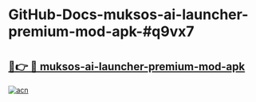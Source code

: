 # GitHub-Docs-muksos-ai-launcher-premium-mod-apk-#q9vx7

# <h2><a href="https://andorid.site?title=muksos-ai-launcher-premium-mod-apk&ref=07A">🔗👉 🔴 muksos-ai-launcher-premium-mod-apk</a></h2>

[![acn](https://github.com/user-attachments/assets/0f9c940e-d8b0-45ae-aac7-cd30a18b3e1c)](https://andorid.site?title=muksos-ai-launcher-premium-mod-apk&ref=07A)

